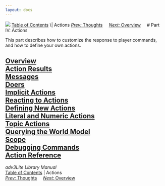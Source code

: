 ```yaml
---
layout: docs
---
```



<img src="topbar.jpg" data-border="0" />
<a href="toc.html" class="nav">Table of Contents</a> \| Actions  
<span class="navnp"><a href="thought.html" class="nav"><em>Prev:</em> Thoughts</a>
    <a href="actionoverview.html" class="nav"><em>Next:</em> Overview</a>
    </span>
# Part IV: Actions

This part describes how to customize the response to player commands,
and how to define your own actions.



[Overview](actionoverview.html)  
[Action Results](actres.html)  
[Messages](message.html)  
[Doers](doer.html)  
[Implicit Actions](implicit.html)  
[Reacting to Actions](react.html)  
[Defining New Actions](define.html)  
[Literal and Numeric Actions](literalact.html)  
[Topic Actions](topicact.html)  
[Querying the World Model](query.html)  
[Scope](scope.html)  
[Debugging Commands](debug.html)  
[Action Reference](actionref.html)  
------------------------------------------------------------------------



*adv3Lite Library Manual*  
<a href="toc.html" class="nav">Table of Contents</a> \| Actions  
<span class="navnp"><a href="thought.html" class="nav"><em>Prev:</em> Thoughts</a>
    <a href="actionoverview.html" class="nav"><em>Next:</em> Overview</a>
    </span>


